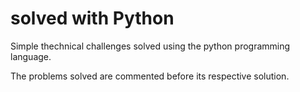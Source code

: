 # solved with Python
Simple thechnical challenges solved using the python programming language.

The problems solved are commented before its respective solution.
